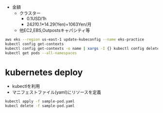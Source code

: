 - 金額
  - クラスター
    - 0.1USD/1h
    - 24*31*0.1*14.29(Yen)=1063Yen/月
  - 他EC2,EBS,Outpostsキャパシティ等


```bash
aws eks --region us-east-1 update-kubeconfig --name eks-practice
kubectl config get-contexts
kubectl config get-contexts -o name | xargs -I {} kubectl config delete-context {} # all delete
kubectl get pods --all-namespaces
```

# kubernetes deploy
- kubectlを利用
- マニフェストファイル(yaml)にリソースを定義

```bash
kubectl apply -f sample-pod.yaml
kubecl delete -f sample-pod.yaml
```
